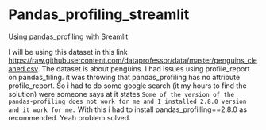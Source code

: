 # Pandas_profiling_streamlit
Using pandas_profiling with Sreamlit


I will be using this dataset in this link https://raw.githubusercontent.com/dataprofessor/data/master/penguins_cleaned.csv. The dataset is about penguins.
I had issues using profile_report on pandas_filing. it was throwing that pandas_profiling has no attribute profile_report. So i had to do some google search (it my hours to find the solution) were someone says at it states `Some of the version of the pandas-profiling does not work for me and I installed 2.8.0 version and it work for me.` With this i had to install pandas_profilling==2.8.0 as recommended. Yeah problem solved.
